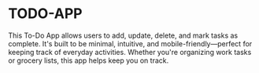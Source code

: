 # TODO-APP
This To-Do App allows users to add, update, delete, and mark tasks as complete. It's built to be minimal, intuitive, and mobile-friendly—perfect for keeping track of everyday activities. Whether you're organizing work tasks or grocery lists, this app helps keep you on track.
